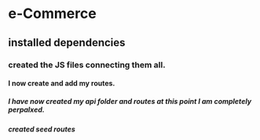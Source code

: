# e-Commerce

## installed dependencies

### created the JS files connecting them all.

#### I now create and add my routes.

##### I have now created my api folder and routes at this point I am completely perpalxed.

##### created seed routes
